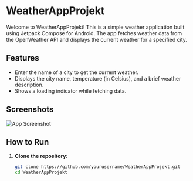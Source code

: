 # WeatherAppProjekt

Welcome to WeatherAppProjekt! This is a simple weather application built using Jetpack Compose for Android. The app fetches weather data from the OpenWeather API and displays the current weather for a specified city.

## Features

- Enter the name of a city to get the current weather.
- Displays the city name, temperature (in Celsius), and a brief weather description.
- Shows a loading indicator while fetching data.

## Screenshots

![App Screenshot](screenshots/weather_app_screenshot.png) <!-- Placeholder for actual screenshot -->

## How to Run

1. **Clone the repository:**
   ```sh
   git clone https://github.com/yourusername/WeatherAppProjekt.git
   cd WeatherAppProjekt
